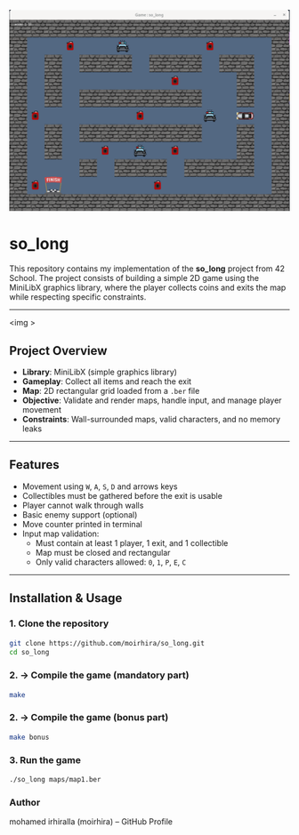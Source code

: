 ![Game Screenshot](screenshot/so.png)

# so_long

This repository contains my implementation of the **so_long** project from 42 School. The project consists of building a simple 2D game using the MiniLibX graphics library, where the player collects coins and exits the map while respecting specific constraints.

---
<img \>
## Project Overview

- **Library**: MiniLibX (simple graphics library)
- **Gameplay**: Collect all items and reach the exit
- **Map**: 2D rectangular grid loaded from a `.ber` file
- **Objective**: Validate and render maps, handle input, and manage player movement
- **Constraints**: Wall-surrounded maps, valid characters, and no memory leaks

---

## Features

- Movement using `W`, `A`, `S`, `D` and arrows keys
- Collectibles must be gathered before the exit is usable
- Player cannot walk through walls
- Basic enemy support (optional)
- Move counter printed in terminal
- Input map validation:
  - Must contain at least 1 player, 1 exit, and 1 collectible
  - Map must be closed and rectangular
  - Only valid characters allowed: `0`, `1`, `P`, `E`, `C`

---

## Installation & Usage

### 1. Clone the repository

```bash
git clone https://github.com/moirhira/so_long.git
cd so_long
```

### 2. -> Compile the game (mandatory part)
```bash
make
```

### 2. -> Compile the game (bonus part)
```bash
make bonus
```

### 3. Run the game
```bash
./so_long maps/map1.ber
```
### 
### Author
mohamed irhiralla (moirhira) – GitHub Profile
